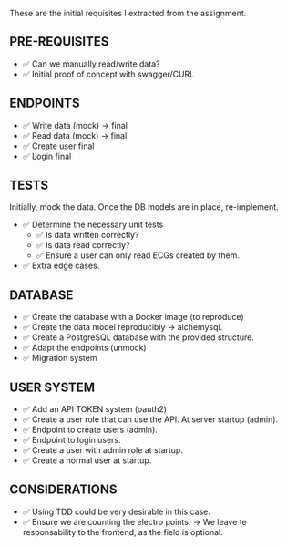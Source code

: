 These are the initial requisites I extracted from the assignment.

**PRE-REQUISITES**
------------------

* ✅ Can we manually read/write data?
* ✅ Initial proof of concept with swagger/CURL

**ENDPOINTS**
------------------------
* ✅ Write data (mock) → final
* ✅ Read data (mock) → final
* ✅ Create user final
* ✅ Login final

**TESTS**
------------------------
Initially, mock the data. Once the DB models are in place, re-implement.

* ✅ Determine the necessary unit tests
  * ✅ Is data written correctly?
  * ✅ Is data read correctly?
  * ✅ Ensure a user can only read ECGs created by them.
* ✅ Extra edge cases.

**DATABASE**
------------------------

* ✅ Create the database with a Docker image (to reproduce)
* ✅ Create the data model reproducibly → alchemysql.
* ✅ Create a PostgreSQL database with the provided structure.
* ✅ Adapt the endpoints (unmock)
* ✅ Migration system

**USER SYSTEM**
-------------------------

* ✅ Add an API TOKEN system (oauth2)
* ✅ Create a user role that can use the API.
     At server startup (admin).
* ✅ Endpoint to create users (admin).
* ✅ Endpoint to login users.
* ✅ Create a user with admin role at startup.
* ✅ Create a normal user at startup.

**CONSIDERATIONS**
------------------

* ✅ Using TDD could be very desirable in this case.
* ✅ Ensure we are counting the electro points. → We leave te responsability to
     the frontend, as the field is optional.
